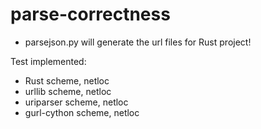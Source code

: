 # parse-correctness

+ parsejson.py will generate the url files for Rust project!

Test implemented:
+ Rust scheme, netloc
+ urllib scheme, netloc
+ uriparser scheme, netloc
+ gurl-cython scheme, netloc
